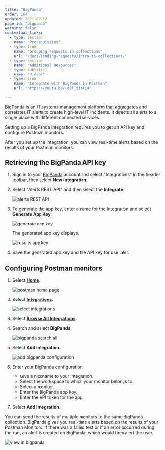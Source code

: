 ```yaml
---
title: "BigPanda"
order: 164
updated: 2021-07-12
page_id: "bigpanda"
warning: false
contextual_links:
  - type: section
    name: "Prerequisites"
  - type: link
    name: "Grouping requests in collections"
    url: "/docs/sending-requests/intro-to-collections/"
  - type: section
    name: "Additional Resources"
  - type: subtitle
    name: "Videos"
  - type: link
    name: "Integrate with BigPanda in Postman"
    url: "https://youtu.be/-d8l_iiY4L4"

---
```


BigPanda is an IT systems management platform that aggregates and correlates IT alerts to create high-level IT incidents. It directs all alerts to a single place with different connected services.

Setting up a BigPanda integration requires you to get an API key and configure Postman monitors.

After you set up the integration, you can view real-time alerts based on the results of your Postman monitors.

## Retrieving the BigPanda API key

1. Sign in to your [BigPanda](https://www.bigpanda.io/) account and select "Integrations" in the header toolbar, then select **New Integration**.

1. Select "Alerts REST API" and then select the **Integrate**.

   ![alerts REST API](https://assets.postman.com/postman-docs/58834897.jpg)

1. To generate the app key, enter a name for the integration and select **Generate App Key**.

   ![generate app key](https://assets.postman.com/postman-docs/bigPanda-generate-app-key-v9-24-c.jpg)

   The generated app key displays.

   ![results app key](https://assets.postman.com/postman-docs/bigPanda-appKey-v9-24.jpg)

1. Save the generated app key and the API key for use later.

## Configuring Postman monitors

1. Select **[Home](https://go.postman.co/home)**.

    ![postman home page](https://assets.postman.com/postman-docs/bigpanda-home.jpg)
1. Select **[Integrations](https://go.postman.co/integrations)**.

    ![select integrations](https://assets.postman.com/postman-docs/bigpanda-integrations.jpg)
1. Select **[Browse All Integrations](https://go.postman.co/integrations/browse?category=all)**.
1. Search and select **BigPanda**.

    ![bigpanda search all](https://assets.postman.com/postman-docs/bigpanda-search-all.jpg)
1. Select **Add Integration**.

    ![add bigpanda configuration](https://assets.postman.com/postman-docs/bigpanda-add-integration.jpg)
1. Enter your BigPanda configuration.
    * Give a nickname to your integration.
    * Select the workspace to which your monitor belongs to.
    * Select a monitor.
    * Enter the BigPanda app key.
    * Enter the API token for the app.

1. Select **Add Integration**.

You can send the results of multiple monitors to the same BigPanda collection.
BigPanda gives you real-time alerts based on the results of your Postman Monitors. If there was a failed test or if an error occurred during the run, an alert is created on BigPanda, which would then alert the user.

![view in bigpanda](https://assets.postman.com/postman-docs/bigPanda-monitors-1.jpg)
